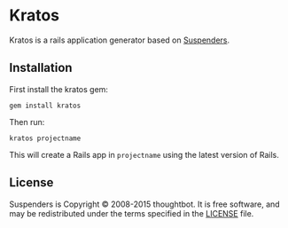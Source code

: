 # Kratos

Kratos is a rails application generator based on
[Suspenders](https://github.com/thoughtbot/suspenders).

## Installation

First install the kratos gem:

    gem install kratos

Then run:

    kratos projectname

This will create a Rails app in `projectname` using the latest version of Rails.

## License

Suspenders is Copyright © 2008-2015 thoughtbot.
It is free software,
and may be redistributed under the terms specified in the [LICENSE] file.

[LICENSE]: LICENSE
